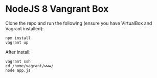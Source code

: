 # NodeJS 8  Vangrant Box

Clone the repo and run the following (ensure you have VirtualBox and Vagrant installed):
```
npm install
vagrant up
```

After install:

```
vagrant ssh
cd /home/vagrant/www/
node app.js
``` 
